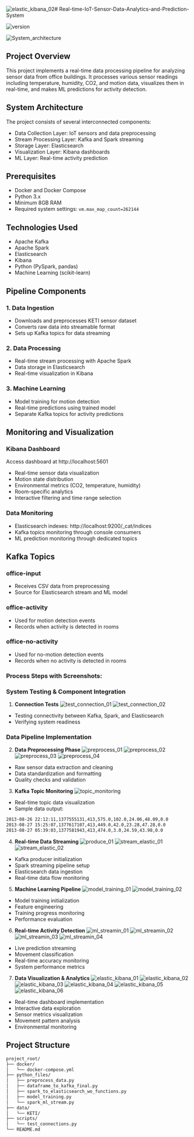 ![elastic_kibana_02](https://github.com/user-attachments/assets/a66df6c4-c3f3-45fe-b967-c9633c361000)# Real-time-IoT-Sensor-Data-Analytics-and-Prediction-System 

![version](https://img.shields.io/badge/version-1-blue.svg)

![System_architecture](https://github.com/user-attachments/assets/5389dfc7-fd3e-4d45-8e2c-d44e12de8db1)

## Project Overview
This project implements a real-time data processing pipeline for analyzing sensor data from office buildings. It processes various sensor readings including temperature, humidity, CO2, and motion data, visualizes them in real-time, and makes ML predictions for activity detection.

## System Architecture
The project consists of several interconnected components:
- Data Collection Layer: IoT sensors and data preprocessing
- Stream Processing Layer: Kafka and Spark streaming
- Storage Layer: Elasticsearch
- Visualization Layer: Kibana dashboards
- ML Layer: Real-time activity prediction

## Prerequisites
- Docker and Docker Compose
- Python 3.x
- Minimum 8GB RAM
- Required system settings: `vm.max_map_count=262144`

## Technologies Used
- Apache Kafka
- Apache Spark
- Elasticsearch
- Kibana
- Python (PySpark, pandas)
- Machine Learning (scikit-learn)

## Pipeline Components

### 1. Data Ingestion
- Downloads and preprocesses KETI sensor dataset
- Converts raw data into streamable format
- Sets up Kafka topics for data streaming

### 2. Data Processing
- Real-time stream processing with Apache Spark
- Data storage in Elasticsearch
- Real-time visualization in Kibana

### 3. Machine Learning
- Model training for motion detection
- Real-time predictions using trained model
- Separate Kafka topics for activity predictions

## Monitoring and Visualization

### Kibana Dashboard
Access dashboard at http://localhost:5601
- Real-time sensor data visualization
- Motion state distribution
- Environmental metrics (CO2, temperature, humidity)
- Room-specific analytics
- Interactive filtering and time range selection

### Data Monitoring
- Elasticsearch indexes: http://localhost:9200/_cat/indices
- Kafka topics monitoring through console consumers
- ML prediction monitoring through dedicated topics

## Kafka Topics

### office-input
- Receives CSV data from preprocessing
- Source for Elasticsearch stream and ML model

### office-activity
- Used for motion detection events
- Records when activity is detected in rooms

### office-no-activity
- Used for no-motion detection events
- Records when no activity is detected in rooms

### Process Steps with Screenshots:
### System Testing & Component Integration
1. **Connection Tests**
![test_connection_01](https://github.com/user-attachments/assets/cda35cef-c97d-4672-b375-0d75855a402e)
![test_connection_02](https://github.com/user-attachments/assets/dc39069c-a4a9-4a6e-ac85-b3ba68c03d82)

- Testing connectivity between Kafka, Spark, and Elasticsearch
- Verifying system readiness

### Data Pipeline Implementation
2. **Data Preprocessing Phase**
![preprocess_01](https://github.com/user-attachments/assets/66aa7e4a-3005-49e6-b7f6-d82c6bfeb068)
![preprocess_02](https://github.com/user-attachments/assets/9f945882-2d94-486e-b221-b2748053fe5b)
![preprocess_03](https://github.com/user-attachments/assets/6f410e4a-0489-48ff-9085-483a153f7993)
![preprocess_04](https://github.com/user-attachments/assets/a00a1f8c-5005-4410-8651-6d9e672d8f49)
- Raw sensor data extraction and cleaning
- Data standardization and formatting
- Quality checks and validation

3. **Kafka Topic Monitoring**
![topic_monitoring](https://github.com/user-attachments/assets/aa2f5f02-4681-4b50-a50f-672b29fab139)
- Real-time topic data visualization
- Sample data output:
```bash
2013-08-26 22:12:11,1377555131,413,575.0,102.0,24.06,48.09,0.0
2013-08-27 15:25:07,1377617107,413,449.0,42.0,23.28,47.28,0.0
2013-08-27 05:39:03,1377581943,413,474.0,3.0,24.59,43.98,0.0
```

4. **Real-time Data Streaming**
![produce_01](https://github.com/user-attachments/assets/d643806d-790f-4649-b6d0-c79be9aa449a)
![stream_elastic_01](https://github.com/user-attachments/assets/62346d1a-bef9-4c3c-b94a-b17c5acc4c9b)
![stream_elastic_02](https://github.com/user-attachments/assets/5c13c78b-10e1-459b-86c8-9c7214c57297)
- Kafka producer initialization
- Spark streaming pipeline setup
- Elasticsearch data ingestion
- Real-time data flow monitoring

5. **Machine Learning Pipeline**
![model_training_01](https://github.com/user-attachments/assets/6669c6e1-3bff-4191-a8a4-497ada16133c)
![model_training_02](https://github.com/user-attachments/assets/fb6b1a6b-a17c-4d4b-8965-eabf429dd57b)
- Model training initialization
- Feature engineering
- Training progress monitoring
- Performance evaluation

6. **Real-time Activity Detection**
![ml_streamin_01](https://github.com/user-attachments/assets/493d24d9-b273-49ba-82be-ade6a0b65721)
![ml_streamin_02](https://github.com/user-attachments/assets/3bc1ac6e-7cfa-44e7-a219-386915700a47)
![ml_streamin_03](https://github.com/user-attachments/assets/bf529873-f11f-4a33-88b2-552c91a8b489)
![ml_streamin_04](https://github.com/user-attachments/assets/09fecf1f-563f-4347-941c-4d88f8043466)
- Live prediction streaming
- Movement classification
- Real-time accuracy monitoring
- System performance metrics

7. **Data Visualization & Analytics**
![elastic_kibana_01](https://github.com/user-attachments/assets/1175c813-19ea-439a-969a-1f65f2981245)
![elastic_kibana_02](https://github.com/user-attachments/assets/9e4fd8f2-3dd2-40a9-a01e-01080f552354)
![elastic_kibana_03](https://github.com/user-attachments/assets/4e9c2ea1-0496-4873-8173-6246fe43ec90)
![elastic_kibana_04](https://github.com/user-attachments/assets/b06fd2ca-b02d-4d36-ab08-498df831adfd)
![elastic_kibana_05](https://github.com/user-attachments/assets/198dc190-7a14-405f-be0f-5b773c6c808d)
![elastic_kibana_06](https://github.com/user-attachments/assets/0ed9179b-bb32-4359-9daf-54579c04e440)
- Real-time dashboard implementation
- Interactive data exploration
- Sensor metrics visualization
- Movement pattern analysis
- Environmental monitoring

## Project Structure
```bash
project_root/
├── docker/
│   └── docker-compose.yml
├── python_files/
│   ├── preprocess_data.py
│   ├── dataframe_to_kafka_final.py
│   ├── spark_to_elasticsearch_wo_functions.py
│   ├── model_training.py
│   └── spark_ml_stream.py
├── data/
│   └── KETI/
├── scripts/
│   └── test_connections.py
└── README.md
```


